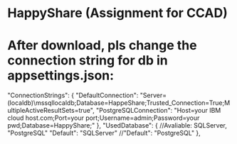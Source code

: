 # HappyShare (Assignment for CCAD)

# After download, pls change the connection string for db in appsettings.json:

 "ConnectionStrings": {
    "DefaultConnection": "Server=(localdb)\\mssqllocaldb;Database=HappeShare;Trusted_Connection=True;MultipleActiveResultSets=true",
    "PostgreSQLConnection": "Host=your IBM cloud host.com;Port=your port;Username=admin;Password=your pwd;Database=HappyShare;"
  },
  "UsedDatabase": {
    //Avaliable: SQLServer, "PostgreSQL"
    "Default": "SQLServer"
    //"Default": "PostgreSQL"
  },
